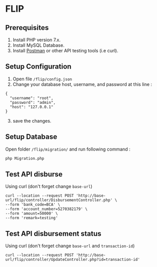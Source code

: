 # FLIP
## Prerequisites
1. Install PHP version 7.x.
2. Install MySQL Database.
3. Install [Postman](https://www.postman.com/) or other API testing tools (i.e curl).

## Setup Configuration
1. Open file ```/flip/config.json```
2. Change your database host, username, and password at this line :
```
{
  "username": "root",
  "password": "admin",
  "host": "127.0.0.1"
}
```
3. save the changes. 

## Setup Database
Open folder ```/flip/migration/``` and run following command :
```bash
php Migration.php
```

## Test API disburse
Using curl (don't forget change ```base-url```)
```
curl --location --request POST 'http://base-url/flip/controller/DisbursementController.php' \
--form 'bank_code=BCA' \
--form 'account_number=5270382179' \
--form 'amount=50000' \
--form 'remark=testing'
```

## Test API disbursement status
Using curl (don't forget change ```base-url``` and ```transaction-id```)
```
curl --location --request POST 'http://base-url/flip/controller/UpdateController.php?id=transaction-id'
```



